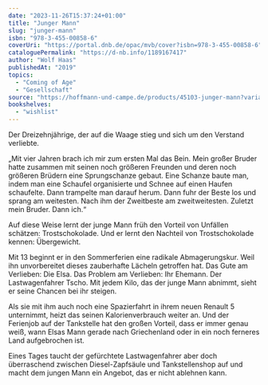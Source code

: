 ```yaml
---
date: "2023-11-26T15:37:24+01:00"
title: "Junger Mann"
slug: "junger-mann"
isbn: "978-3-455-00858-6"
coverUri: "https://portal.dnb.de/opac/mvb/cover?isbn=978-3-455-00858-6"
cataloguePermalink: "https://d-nb.info/1189167417"
author: "Wolf Haas"
publishedAt: "2019"
topics:
  - "Coming of Age"
  - "Gesellschaft"
source: "https://hoffmann-und-campe.de/products/45103-junger-mann?variant=44570021855500"
bookshelves:
  - "wishlist"
---
```


Der Dreizehnjährige, der auf die Waage stieg und sich um den Verstand verliebte.

„Mit vier Jahren brach ich mir zum ersten Mal das Bein. Mein großer Bruder hatte 
zusammen mit seinen noch größeren Freunden und deren noch größeren Brüdern eine 
Sprungschanze gebaut. Eine Schanze baute man, indem man eine Schaufel 
organisierte und Schnee auf einen Haufen schaufelte. Dann trampelte man darauf 
herum. Dann fuhr der Beste los und sprang am weitesten. Nach ihm der Zweitbeste 
am zweitweitesten. Zuletzt mein Bruder. Dann ich.“

Auf diese Weise lernt der junge Mann früh den Vorteil von Unfällen schätzen:
Trostschokolade. Und er lernt den Nachteil von Trostschokolade kennen: 
Übergewicht.

Mit 13 beginnt er in den Sommerferien eine radikale Abmagerungskur. Weil ihn 
unvorbereitet dieses zauberhafte Lächeln getroffen hat. Das Gute am Verlieben: 
Die Elsa. Das Problem am Verlieben: Ihr Ehemann. Der Lastwagenfahrer Tscho. 
Mit jedem Kilo, das der junge Mann abnimmt, sieht er seine Chancen bei ihr 
steigen.

Als sie mit ihm auch noch eine Spazierfahrt in ihrem neuen Renault 5 unternimmt, 
heizt das seinen Kalorienverbrauch weiter an. Und der Ferienjob auf der 
Tankstelle hat den großen Vorteil, dass er immer genau weiß, wann Elsas Mann 
gerade nach Griechenland oder in ein noch ferneres Land aufgebrochen ist.

Eines Tages taucht der gefürchtete Lastwagenfahrer aber doch überraschend 
zwischen Diesel-Zapfsäule und Tankstellenshop auf und macht dem jungen Mann ein 
Angebot, das er nicht ablehnen kann. 